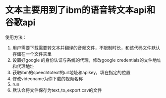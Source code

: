# 文本主要用到了ibm的语音转文本api和谷歌api

使用方法：
1. 用户需要下载需要转文本并翻译的音频文件，不限制时长，和该代码文件默认存储在一个文件夹里
2. 设置好google 的身份认证与系统的代理，修改google credentials的文件地址和代理地址
3. 获取ibm的speechtotext的url地址和apikey，填在指定的位置
4. 修改videoname为你下载的视频名称
5. run
6. 默认会将文件保存为text_to_export.csv的文件



